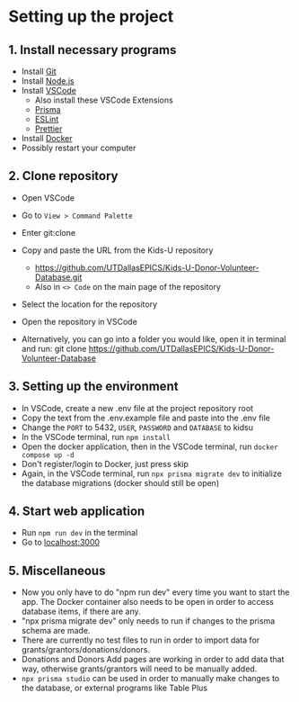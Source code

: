# Setting up the project

## 1. Install necessary programs

- Install [Git](https://git-scm.com/downloads)
- Install [Node.js](https://nodejs.org/en/download)
- Install [VSCode](https://code.visualstudio.com/download)
  - Also install these VSCode Extensions
  - [Prisma](https://marketplace.visualstudio.com/items?itemName=Prisma.prisma)
  - [ESLint](https://marketplace.visualstudio.com/items?itemName=dbaeumer.vscode-eslint)
  - [Prettier](https://marketplace.visualstudio.com/items?itemName=esbenp.prettier-vscode)
- Install [Docker](https://docs.docker.com/engine/install/)
- Possibly restart your computer

## 2. Clone repository

- Open VSCode
- Go to `View > Command Palette`
- Enter git:clone
- Copy and paste the URL from the Kids-U repository
  - https://github.com/UTDallasEPICS/Kids-U-Donor-Volunteer-Database.git
  - Also in `<> Code` on the main page of the repository
- Select the location for the repository
- Open the repository in VSCode

- Alternatively, you can go into a folder you would like, open it in terminal and run: git clone https://github.com/UTDallasEPICS/Kids-U-Donor-Volunteer-Database

## 3. Setting up the environment

- In VSCode, create a new .env file at the project repository root
- Copy the text from the .env.example file and paste into the .env file
- Change the `PORT` to 5432, `USER`, `PASSWORD` and `DATABASE` to kidsu
- In the VSCode terminal, run `npm install`
- Open the docker application, then in the VSCode terminal, run `docker compose up -d`
-   Don't register/login to Docker, just press skip
- Again, in the VSCode terminal, run `npx prisma migrate dev` to initialize the database migrations (docker should still be open)

## 4. Start web application

- Run `npm run dev` in the terminal
- Go to [localhost:3000](http://localhost:3000/)

## 5. Miscellaneous

- Now you only have to do "npm run dev" every time you want to start the app. The Docker container also needs to be open in order to access database items, if there are any.
- "npx prisma migrate dev" only needs to run if changes to the prisma schema are made.
- There are currently no test files to run in order to import data for grants/grantors/donations/donors.
- Donations and Donors Add pages are working in order to add data that way, otherwise grants/grantors will need to be manually added.
- `npx prisma studio` can be used in order to manually make changes to the database, or external programs like Table Plus
